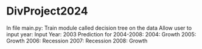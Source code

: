 # DivProject2024

In file main.py:
Train module called decision tree  on the data
Allow user to input year:
Input Year: 2003
Prediction for 2004-2008: 
2004: Growth
2005: Growth
2006: Recession
2007: Recession
2008: Growth

